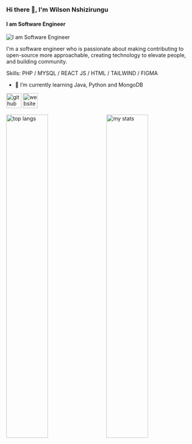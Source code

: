 ### Hi there 👋, I'm Wilson Nshizirungu
#### I am Software Engineer
![I am Software Engineer](https://media.licdn.com/dms/image/D4D16AQEjroM3q3LBIA/profile-displaybackgroundimage-shrink_350_1400/0/1719857015530?e=1725494400&v=beta&t=AEL_N7KH8acH-bFeId6ctUNKYjbBvYyjj7ltRB4Lf-w)

I'm a software engineer who is passionate about making contributing to open-source more approachable, creating technology to elevate people, and building community.

Skills: PHP / MYSQL / REACT JS / HTML / TAILWIND / FIGMA

- 🌱 I’m currently learning Java, Python and MongoDB 


[<img src='https://cdn.jsdelivr.net/npm/simple-icons@3.0.1/icons/github.svg' alt='github' height='40'>](https://github.com/nshizi1)  [<img src='https://cdn.jsdelivr.net/npm/simple-icons@3.0.1/icons/icloud.svg' alt='website' height='40'>](https://wilson-tan.vercel.app/)  

<img alt="top langs" align="left" width="47%" src="https://github-readme-stats.vercel.app/api/top-langs/?username=nshizi1&layout=compact" >

<img alt="my stats" align="right" width="47%" src="https://github-readme-stats.vercel.app/api?username=nshizi1&show_icons=true&bg_color=00000000" >
